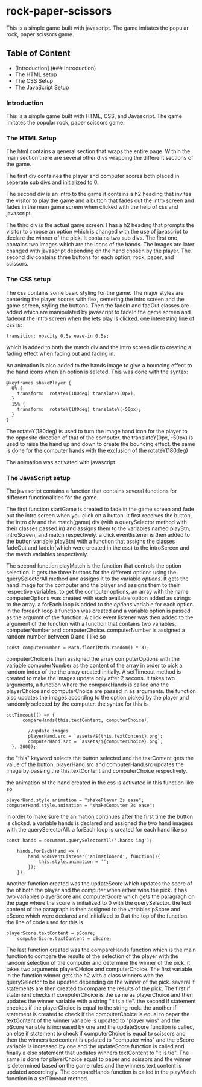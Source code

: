 # rock-paper-scissors
This is a simple game built with javascript. The game imitates the popular rock, paper scissors game.
## Table of Content 
* [Introduction] (### Introduction)
* The HTML setup
* The CSS Setup
* The JavaScript Setup

### Introduction 

This is a simple game built with HTML, CSS, and Javascript. The game imitates the popular rock, paper scissors game.

### The HTML Setup 
The html contains a general section that wraps the entire page. Within the main section there are several other divs wrapping the different sections of the game.

The first div containes the player and computer scores both placed in seperate sub divs and initialized to 0. 

The second div is an intro to the game it contains a h2 heading that invites the visitor to play the game and a button that fades out the intro screen and fades in the
main game screen when clicked with the help of css and javascript. 

The third div is the actual game screen. I has a h2 heading that prompts the visitor to choose an option which is changed with the use of javascript to 
declare the winner of the pick. It contains two sub divs. The first one contains two images which are the icons of the hands. 
The images are later changed with javascript depending on the hand chosen by the player. The second div contains three buttons for each option, rock, paper, and scissors. 

### The CSS setup 

The css contains some basic styling for the game. The major styles are centering the player scores with flex, centering the intro screen and the game screen,
styling the buttons. Then the fadeIn and fadOut classes are added which are manipulated by javascript to fadeIn the game screen and fadeout the intro screen when 
the lets play is clicked. one interesting line of css is:

    transition: opacity 0.5s ease-in 0.5s;
which is added to both the match div and the intro screen div to creating a fading effect when fading out and fading in.
  
An animation is also added to the hands image to give a bouncing effect to the hand icons when an option is seleted. This was done with the syntax: 

    @keyframes shakePlayer {
      0% {
        transform:  rotateY(180deg) translateY(0px);
      }
      15% {
        transform:  rotateY(180deg) translateY(-50px);
      }
    }
    
 The rotateY(180deg) is used to turn the image hand icon for the player to the opposite direction of that of the computer. the translateY(0px, -50px) 
 is used to raise the hand up and down to create the bouncing effect. the same is done for the computer hands with the exclusion of the rotateY(180deg)

The animation was activated with javascript.

### The JavaScript setup
The javascript contains a function that contains several functions for different functionalities for the game. 

The first function startGame is created to fade in the game screen and fade out the intro screen when you click on a button. It first receives the button, 
the intro div and the match(game) div (with a querySelector method with their classes passed in) and assigns them to the variables named playBtn, introScreen, and match
respectively. a click eventlistener is then added to the button variable(playBtn) with a function that assigns the classes fadeOut and fadeIn(which were created in the css) to
the introScreen and the match variables respectively. 

The second function playMatch is the function that controls the option selection. It gets the three buttons for the different options using the querySelectorAll method
and assigns it to the variable *options*. It gets the hand image for the computer and the player and assigns them to their respective variables. 
to get the computer options, an array with the name computerOptions was created with each available option added as strings to the array.
a forEach loop is added to the *options* variable for each option. in the foreach loop a function was created and a variable option is passed as the argumnt of the 
function. A click event listener was then added to the argument of the function with a function that contains two variables, computerNumber and computerChoice.
computerNumber is assigned a random number between 0 and 1 like so

    const computerNumber = Math.floor(Math.random() * 3);
    
 computerChoice is then assigned the array computerOptions with the variable computerNumber as the content of the array in order to pick a random index of the 
 the array created initially. A setTimeout method is created to make the images update only after 2 secons.
 it takes two arguments, a function where the compareHands is called and the playerChoice and computerChoice are passed in as arguments. the function also updates
 the images according to the option picked by the player and randomly selected by the computer. the syntax for this is
 
    setTimeout(() => {
		  compareHands(this.textContent, computerChoice);

			//update images 
			playerHand.src = `assets/${this.textContent}.png`;
			computerHand.src = `assets/${computerChoice}.png`;
	  }, 2000);
        
 the "this" keyword selects the button selected and the textContent gets the value of the button. playerHand.src and computerHand.src updates the image by passing the 
 this.textContent and computerChoice respectively.
 
 the animation of the hand created in the css is activated in this function like so 
 
    playerHand.style.animation = "shakePlayer 2s ease";
	computerHand.style.animation = "shakeComputer 2s ease";
    
 in order to make sure the animation continues after the first time the button is clicked. a variable hands is declared and assigned the two hand imagess with
 the querySelectorAll. a forEach loop is created for each hand like so 
 
    const hands = document.querySelectorAll('.hands img');

		hands.forEach(hand => {
			hand.addEventListener('animationend', function(){
				this.style.animation = '';
			});
		});
 
 Another function created was the updateScore which updates the score of the of both the player and the computer when either wins the pick. it has two variables 
 playerScore and computerScore which gets the paragragh on the page where the score is initialized to 0 with the querySelector. the text content of the paragraph is
 then assigned to the variables pScore and cScore which were declared and initialized to 0 at the top of the function. the line of code used for this is
 
    playerScore.textContent = pScore;
		computerScore.textContent = cScore;
    
    
 The last function created was the compareHands function which is the main function to compare the results of the selection of the player with the random selection 
 of the computer and determine the winner of the pick. it takes two arguments playerCHoice and computerChoice. The first variable in the function winner gets the h2 
 with a class winners with the querySelector to be updated
 depending on the winner of the pick. several if statements are then created to compare the results of the pick. The first if statement checks if computerChoice is 
 the same as playerChoice and then updates the winner variable with a string "it is a tie".
 the second if statement checkes if the playerChoice is equal to the string rock. the another if statement is created to check if the computerChoice is equal to paper
 the textContent of the winner variable is updated to "player wins" and the pScore variable is increased by one and the updateScore function is called,
 an else if statement to check if computerChoice is equal to scissors and then the winners textcontent is updated to "computer wins" 
 and the cScore variable is increased by one and the updateScore function is called and finally a else statement that updates winners textContent to "it is tie". 
 The same is done for playerChoice equal to paper and scissors and the winner is determined based on the game rules and the winners text content is updated accordingly.
 The compareHands function is called in the playMatch function in a setTimeout method. 
 
 


